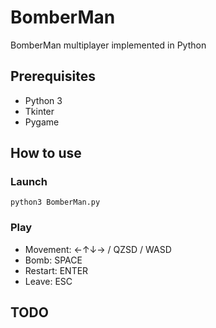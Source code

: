 # BomberMan
  BomberMan multiplayer implemented in Python

## Prerequisites
  * Python 3
  * Tkinter
  * Pygame

## How to use
  ### Launch
    python3 BomberMan.py
  
  ### Play
  * Movement:  ←↑↓→ / QZSD / WASD
  * Bomb: SPACE
  * Restart: ENTER
  * Leave: ESC

## TODO
